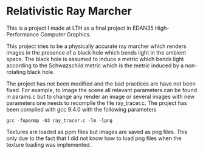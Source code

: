 # Relativistic Ray Marcher

This is a project I made at LTH as a final project in EDAN35 High-Performance Computer Graphics.

This project tries to be a physically accurate ray marcher which renders images in the presence of a black hole which bends light in the ambient space. The black hole is assumed to induce a metric which bends light according to the Schwazschild metric which is the metric induced by a non-rotating black hole.

The project has not been modified and the bad practices are have not been fixed. For example, to image the scene all relevant parameters can be found in params.c but to change any render an image or several images with new parameters one needs to recompile the file ray_tracer.c. The project has been compiled with gcc 9.4.0 with the following parameters

```
gcc -fopenmp -O3 ray_tracer.c -lm -lpng
```

Textures are loaded as ppm files but images are saved as png files. This only due to the fact that I did not know how to load png files when the texture loading was implemented.
